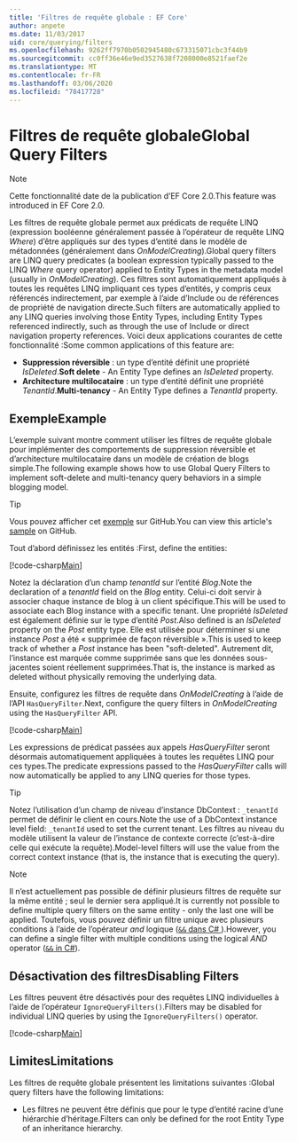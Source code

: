 ```yaml
---
title: 'Filtres de requête globale : EF Core'
author: anpete
ms.date: 11/03/2017
uid: core/querying/filters
ms.openlocfilehash: 9262ff7970b0502945480c673315071cbc3f44b9
ms.sourcegitcommit: cc0ff36e46e9ed3527638f7208000e8521faef2e
ms.translationtype: MT
ms.contentlocale: fr-FR
ms.lasthandoff: 03/06/2020
ms.locfileid: "78417728"
---
```

# <a name="global-query-filters"></a><span data-ttu-id="bc4ec-102">Filtres de requête globale</span><span class="sxs-lookup"><span data-stu-id="bc4ec-102">Global Query Filters</span></span>

> [!NOTE]
> <span data-ttu-id="bc4ec-103">Cette fonctionnalité date de la publication d’EF Core 2.0.</span><span class="sxs-lookup"><span data-stu-id="bc4ec-103">This feature was introduced in EF Core 2.0.</span></span>

<span data-ttu-id="bc4ec-104">Les filtres de requête globale permet aux prédicats de requête LINQ (expression booléenne généralement passée à l’opérateur de requête LINQ *Where*) d’être appliqués sur des types d’entité dans le modèle de métadonnées (généralement dans *OnModelCreating*).</span><span class="sxs-lookup"><span data-stu-id="bc4ec-104">Global query filters are LINQ query predicates (a boolean expression typically passed to the LINQ *Where* query operator) applied to Entity Types in the metadata model (usually in *OnModelCreating*).</span></span> <span data-ttu-id="bc4ec-105">Ces filtres sont automatiquement appliqués à toutes les requêtes LINQ impliquant ces types d’entités, y compris ceux référencés indirectement, par exemple à l’aide d’Include ou de références de propriété de navigation directe.</span><span class="sxs-lookup"><span data-stu-id="bc4ec-105">Such filters are automatically applied to any LINQ queries involving those Entity Types, including Entity Types referenced indirectly, such as through the use of Include or direct navigation property references.</span></span> <span data-ttu-id="bc4ec-106">Voici deux applications courantes de cette fonctionnalité :</span><span class="sxs-lookup"><span data-stu-id="bc4ec-106">Some common applications of this feature are:</span></span>

* <span data-ttu-id="bc4ec-107">**Suppression réversible** : un type d’entité définit une propriété *IsDeleted*.</span><span class="sxs-lookup"><span data-stu-id="bc4ec-107">**Soft delete** - An Entity Type defines an *IsDeleted* property.</span></span>
* <span data-ttu-id="bc4ec-108">**Architecture multilocataire** : un type d’entité définit une propriété *TenantId*.</span><span class="sxs-lookup"><span data-stu-id="bc4ec-108">**Multi-tenancy** - An Entity Type defines a *TenantId* property.</span></span>

## <a name="example"></a><span data-ttu-id="bc4ec-109">Exemple</span><span class="sxs-lookup"><span data-stu-id="bc4ec-109">Example</span></span>

<span data-ttu-id="bc4ec-110">L’exemple suivant montre comment utiliser les filtres de requête globale pour implémenter des comportements de suppression réversible et d’architecture multilocataire dans un modèle de création de blogs simple.</span><span class="sxs-lookup"><span data-stu-id="bc4ec-110">The following example shows how to use Global Query Filters to implement soft-delete and multi-tenancy query behaviors in a simple blogging model.</span></span>

> [!TIP]
> <span data-ttu-id="bc4ec-111">Vous pouvez afficher cet [exemple](https://github.com/dotnet/EntityFramework.Docs/tree/master/samples/core/QueryFilters) sur GitHub.</span><span class="sxs-lookup"><span data-stu-id="bc4ec-111">You can view this article's [sample](https://github.com/dotnet/EntityFramework.Docs/tree/master/samples/core/QueryFilters) on GitHub.</span></span>

<span data-ttu-id="bc4ec-112">Tout d’abord définissez les entités :</span><span class="sxs-lookup"><span data-stu-id="bc4ec-112">First, define the entities:</span></span>

[!code-csharp[Main](../../../samples/core/QueryFilters/Program.cs#Entities)]

<span data-ttu-id="bc4ec-113">Notez la déclaration d’un champ _tenantId_ sur l’entité _Blog_.</span><span class="sxs-lookup"><span data-stu-id="bc4ec-113">Note the declaration of a _tenantId_ field on the _Blog_ entity.</span></span> <span data-ttu-id="bc4ec-114">Celui-ci doit servir à associer chaque instance de blog à un client spécifique.</span><span class="sxs-lookup"><span data-stu-id="bc4ec-114">This will be used to associate each Blog instance with a specific tenant.</span></span> <span data-ttu-id="bc4ec-115">Une propriété _IsDeleted_ est également définie sur le type d’entité _Post_.</span><span class="sxs-lookup"><span data-stu-id="bc4ec-115">Also defined is an _IsDeleted_ property on the _Post_ entity type.</span></span> <span data-ttu-id="bc4ec-116">Elle est utilisée pour déterminer si une instance _Post_ a été « supprimée de façon réversible ».</span><span class="sxs-lookup"><span data-stu-id="bc4ec-116">This is used to keep track of whether a _Post_ instance has been "soft-deleted".</span></span> <span data-ttu-id="bc4ec-117">Autrement dit, l’instance est marquée comme supprimée sans que les données sous-jacentes soient réellement supprimées.</span><span class="sxs-lookup"><span data-stu-id="bc4ec-117">That is, the instance is marked as deleted without physically removing the underlying data.</span></span>

<span data-ttu-id="bc4ec-118">Ensuite, configurez les filtres de requête dans _OnModelCreating_ à l’aide de l’API `HasQueryFilter`.</span><span class="sxs-lookup"><span data-stu-id="bc4ec-118">Next, configure the query filters in _OnModelCreating_ using the `HasQueryFilter` API.</span></span>

[!code-csharp[Main](../../../samples/core/QueryFilters/Program.cs#Configuration)]

<span data-ttu-id="bc4ec-119">Les expressions de prédicat passées aux appels _HasQueryFilter_ seront désormais automatiquement appliquées à toutes les requêtes LINQ pour ces types.</span><span class="sxs-lookup"><span data-stu-id="bc4ec-119">The predicate expressions passed to the _HasQueryFilter_ calls will now automatically be applied to any LINQ queries for those types.</span></span>

> [!TIP]
> <span data-ttu-id="bc4ec-120">Notez l’utilisation d’un champ de niveau d’instance DbContext : `_tenantId` permet de définir le client en cours.</span><span class="sxs-lookup"><span data-stu-id="bc4ec-120">Note the use of a DbContext instance level field: `_tenantId` used to set the current tenant.</span></span> <span data-ttu-id="bc4ec-121">Les filtres au niveau du modèle utilisent la valeur de l’instance de contexte correcte (c’est-à-dire celle qui exécute la requête).</span><span class="sxs-lookup"><span data-stu-id="bc4ec-121">Model-level filters will use the value from the correct context instance (that is, the instance that is executing the query).</span></span>

> [!NOTE]
> <span data-ttu-id="bc4ec-122">Il n’est actuellement pas possible de définir plusieurs filtres de requête sur la même entité ; seul le dernier sera appliqué.</span><span class="sxs-lookup"><span data-stu-id="bc4ec-122">It is currently not possible to define multiple query filters on the same entity - only the last one will be applied.</span></span> <span data-ttu-id="bc4ec-123">Toutefois, vous pouvez définir un filtre unique avec plusieurs conditions à l’aide de l’opérateur _and_ logique ([`&&` dans C# ](https://docs.microsoft.com/dotnet/csharp/language-reference/operators/boolean-logical-operators#conditional-logical-and-operator-)).</span><span class="sxs-lookup"><span data-stu-id="bc4ec-123">However, you can define a single filter with multiple conditions using the logical _AND_ operator ([`&&` in C#](https://docs.microsoft.com/dotnet/csharp/language-reference/operators/boolean-logical-operators#conditional-logical-and-operator-)).</span></span>

## <a name="disabling-filters"></a><span data-ttu-id="bc4ec-124">Désactivation des filtres</span><span class="sxs-lookup"><span data-stu-id="bc4ec-124">Disabling Filters</span></span>

<span data-ttu-id="bc4ec-125">Les filtres peuvent être désactivés pour des requêtes LINQ individuelles à l’aide de l’opérateur `IgnoreQueryFilters()`.</span><span class="sxs-lookup"><span data-stu-id="bc4ec-125">Filters may be disabled for individual LINQ queries by using the `IgnoreQueryFilters()` operator.</span></span>

[!code-csharp[Main](../../../samples/core/QueryFilters/Program.cs#IgnoreFilters)]

## <a name="limitations"></a><span data-ttu-id="bc4ec-126">Limites</span><span class="sxs-lookup"><span data-stu-id="bc4ec-126">Limitations</span></span>

<span data-ttu-id="bc4ec-127">Les filtres de requête globale présentent les limitations suivantes :</span><span class="sxs-lookup"><span data-stu-id="bc4ec-127">Global query filters have the following limitations:</span></span>

* <span data-ttu-id="bc4ec-128">Les filtres ne peuvent être définis que pour le type d’entité racine d’une hiérarchie d’héritage.</span><span class="sxs-lookup"><span data-stu-id="bc4ec-128">Filters can only be defined for the root Entity Type of an inheritance hierarchy.</span></span>
